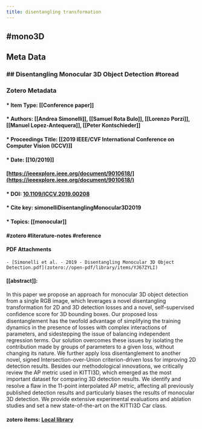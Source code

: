 ```yaml
---
title: disentangling transformation
---
```


## #mono3D
## Meta Data
### ## Disentangling Monocular 3D Object Detection #toread

### Zotero Metadata

#### * Item Type: [[Conference paper]]
#### * Authors: [[Andrea Simonelli]], [[Samuel Rota Bulo]], [[Lorenzo Porzi]], [[Manuel Lopez-Antequera]], [[Peter Kontschieder]]
#### * Proceedings Title: [[2019 IEEE/CVF International Conference on Computer Vision (ICCV)]]
#### * Date: [[10/2019]]
#### [https://ieeexplore.ieee.org/document/9010618/](https://ieeexplore.ieee.org/document/9010618/)
#### * DOI: [10.1109/ICCV.2019.00208](https://doi.org/10.1109/ICCV.2019.00208) 
#### * Cite key: simonelliDisentanglingMonocular3D2019
#### * Topics: [[monocular]]
#### 
####  #zotero #literature-notes #reference

#### PDF Attachments
	- [Simonelli et al. - 2019 - Disentangling Monocular 3D Object Detection.pdf](zotero://open-pdf/library/items/YJ67ZYLI)

#### [[abstract]]:
In this paper we propose an approach for monocular 3D object detection from a single RGB image, which leverages a novel disentangling transformation for 2D and 3D detection losses and a novel, self-supervised conﬁdence score for 3D bounding boxes. Our proposed loss disentanglement has the twofold advantage of simplifying the training dynamics in the presence of losses with complex interactions of parameters, and sidestepping the issue of balancing independent regression terms. Our solution overcomes these issues by isolating the contribution made by groups of parameters to a given loss, without changing its nature. We further apply loss disentanglement to another novel, signed Intersection-over-Union criterion-driven loss for improving 2D detection results. Besides our methodological innovations, we critically review the AP metric used in KITTI3D, which emerged as the most important dataset for comparing 3D detection results. We identify and resolve a ﬂaw in the 11-point interpolated AP metric, affecting all previously published detection results and particularly biases the results of monocular 3D detection. We provide extensive experimental evaluations and ablation studies and set a new state-of-the-art on the KITTI3D Car class.

#### zotero items: [Local library](zotero://select/items/1_2D9DZC3A)
###
